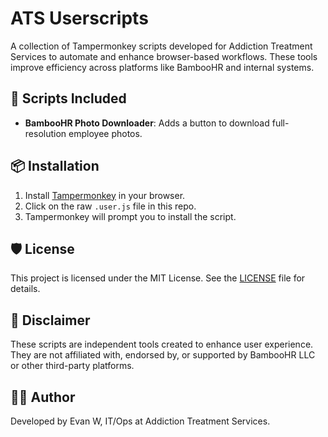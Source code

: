 # ATS Userscripts

A collection of Tampermonkey scripts developed for Addiction Treatment Services to automate and enhance browser-based workflows. These tools improve efficiency across platforms like BambooHR and internal systems.

## 🔧 Scripts Included

- **BambooHR Photo Downloader**: Adds a button to download full-resolution employee photos.

## 📦 Installation

1. Install [Tampermonkey](https://www.tampermonkey.net/) in your browser.
2. Click on the raw `.user.js` file in this repo.
3. Tampermonkey will prompt you to install the script.

## 🛡️ License

This project is licensed under the MIT License. See the [LICENSE](LICENSE) file for details.

## 📣 Disclaimer

These scripts are independent tools created to enhance user experience. They are not affiliated with, endorsed by, or supported by BambooHR LLC or other third-party platforms.

## 👨‍💻 Author

Developed by Evan W, IT/Ops at Addiction Treatment Services.
